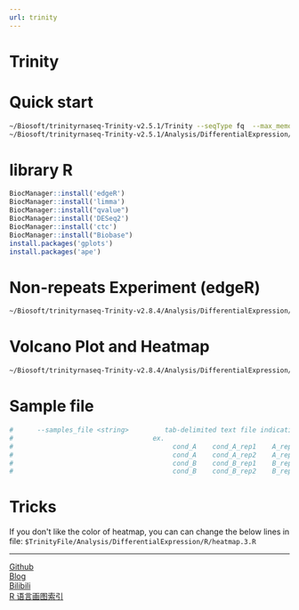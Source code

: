 ```yaml
---
url: trinity
---
```


# Trinity

# Quick start
```bash
~/Biosoft/trinityrnaseq-Trinity-v2.5.1/Trinity --seqType fq  --max_memory 50G  --single(--samples_file)  --CPU 8  --full_cleanup
~/Biosoft/trinityrnaseq-Trinity-v2.5.1/Analysis/DifferentialExpression/run_DE_analysis.pl --matrix MA-all-t0.01.matrix --method edgeR --samples sample
```
# library R
```R
BiocManager::install('edgeR')
BiocManager::install('limma')
BiocManager::install("qvalue")
BiocManager::install('DESeq2')
BiocManager::install('ctc')
BiocManager::install("Biobase")
install.packages('gplots')
install.packages('ape')
```

# Non-repeats Experiment (edgeR)
```bash
~/Biosoft/trinityrnaseq-Trinity-v2.8.4/Analysis/DifferentialExpression/run_DE_analysis.pl  --matrix Intest.table  --method edgeR --min_reps_min_cpm --dispersion 0.1
```

# Volcano Plot and Heatmap
```bash
~/Biosoft/trinityrnaseq-Trinity-v2.8.4/Analysis/DifferentialExpression/analyze_diff_expr.pl --matrix ../Trinity_trans.TMM.EXPR.matrix -P 1e-3 -C 2
```

# Sample file
```bash
#      --samples_file <string>         tab-delimited text file indicating biological replicate relationships.
#                                   ex.
#                                        cond_A    cond_A_rep1    A_rep1_left.fq    A_rep1_right.fq
#                                        cond_A    cond_A_rep2    A_rep2_left.fq    A_rep2_right.fq
#                                        cond_B    cond_B_rep1    B_rep1_left.fq    B_rep1_right.fq
#                                        cond_B    cond_B_rep2    B_rep2_left.fq    B_rep2_right.fq
```

# Tricks
If you don't like the color of heatmap, you can can change the below lines in file:
`$TrinityFile/Analysis/DifferentialExpression/R/heatmap.3.R`

---  
[Github](https://github.com/Karobben)  
[Blog](http://Karobben.github.io)  
[Bilibili](https://space.bilibili.com/393056819)  
[R 语言画图索引](https://karobben.github.io/R/R-index.html)
